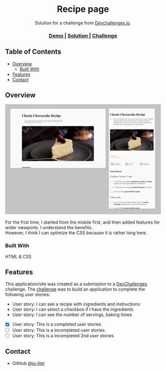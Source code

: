 <!-- Please update value in the {}  -->

<h1 align="center">Recipe page</h1>

<div align="center">
   Solution for a challenge from  <a href="http://devchallenges.io" target="_blank">Devchallenges.io</a>.
</div>

<div align="center">
  <h3>
    <a href="https://recipepage-ju-illet.netlify.app/">
      Demo
    </a>
    <span> | </span>
    <a href="https://github.com/ju-illet/Challenges---recreate--devchallenges.io/tree/main/recipe-page-master">
      Solution
    </a>
    <span> | </span>
    <a href="">
      Challenge
    </a>
  </h3>
</div>

<!-- TABLE OF CONTENTS -->

## Table of Contents

- [Overview](#overview)
  - [Built With](#built-with)
- [Features](#features)
- [Contact](#contact)

<!-- OVERVIEW -->

## Overview

![screenshot](https://github.com/ju-illet/Challenges---recreate--devchallenges.io/blob/main/recipe-page-master/screenshot-recipepage.jpeg)

For the frist time, I started from the mobile first, and then added features for wider viewports. I understand the benefits.  
However, I think I can optimize the CSS because it is rather long here.

### Built With

HTML & CSS

## Features

This application/site was created as a submission to a [DevChallenges](https://devchallenges.io/challenges) challenge. The [challenge](https://devchallenges.io/challenges/TtUjDt19eIHxNQ4n5jps) was to build an application to complete the following user stories:
- User story: I can see a recipe with ingredients and instructions
- User story: I can select a checkbox if I have the ingredients
- User story: I can see the number of servings, baking times

- [x] User story: This is a completed user stories
- [ ] User story: This is a incompleted user stories
- [ ] User story: This is a incompleted 2nd user stories

## Contact

- GitHub [@ju-illet](https://{github.com/ju-illet})
